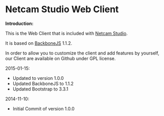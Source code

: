 Netcam Studio Web Client
========================

**Introduction:**

This is the Web Client that is included with [Netcam Studio](http://www.netcamstudio.com).

It is based on [BackboneJS](http://backbonejs.org/) 1.1.2.

In order to allow you to customize the client and add features by yourself, our Client are available on Github under GPL license.

2015-01-15:
- Updated to version 1.0.0
- Updated BackboneJS to 1.1.2
- Updated Bootstrap to 3.3.1


2014-11-10:
- Initial Commit of version 1.0.0
